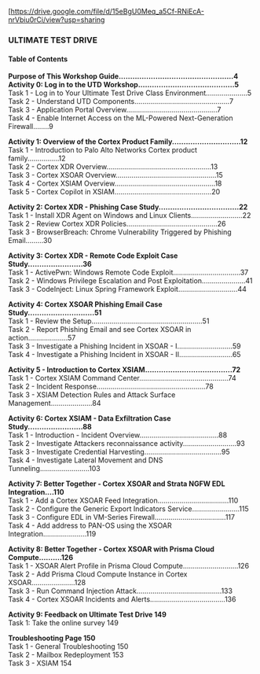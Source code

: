 [https://drive.google.com/file/d/15eBgU0Meq_a5Cf-RNiEcA-nrVbiu0rCi/view?usp=sharing

### ULTIMATE TEST DRIVE

#### Table of Contents

**Purpose of This Workshop Guide..................................................4**  
**Activity 0: Log in to the UTD Workshop..........................................5**  
Task 1 - Log in to Your Ultimate Test Drive Class Environment.....................5  
Task 2 - Understand UTD Components................................................7  
Task 3 - Application Portal Overview..............................................7  
Task 4 - Enable Internet Access on the ML-Powered Next-Generation Firewall........9  

**Activity 1: Overview of the Cortex Product Family..............................12**  
Task 1 - Introduction to Palo Alto Networks Cortex product family................12  
Task 2 - Cortex XDR Overview.....................................................13  
Task 3 - Cortex XSOAR Overview...................................................15  
Task 4 - Cortex XSIAM Overview...................................................18  
Task 5 - Cortex Copilot in XSIAM.................................................20  

**Activity 2: Cortex XDR - Phishing Case Study...................................22**  
Task 1 - Install XDR Agent on Windows and Linux Clients..........................22  
Task 2 - Review Cortex XDR Policies..............................................26  
Task 3 - BrowserBreach: Chrome Vulnerability Triggered by Phishing Email.........30  

**Activity 3: Cortex XDR - Remote Code Exploit Case Study........................36**  
Task 1 - ActivePwn: Windows Remote Code Exploit..................................37  
Task 2 - Windows Privilege Escalation and Post Exploitation......................41  
Task 3 - CodeInject: Linux Spring Framework Exploit..............................44  

**Activity 4: Cortex XSOAR Phishing Email Case Study.............................51**  
Task 1 - Review the Setup........................................................51  
Task 2 - Report Phishing Email and see Cortex XSOAR in action....................57  
Task 3 - Investigate a Phishing Incident in XSOAR - I............................59  
Task 4 - Investigate a Phishing Incident in XSOAR - II...........................65  

**Activity 5 - Introduction to Cortex XSIAM......................................72**  
Task 1 - Cortex XSIAM Command Center.............................................74  
Task 2 - Incident Response.......................................................78  
Task 3 - XSIAM Detection Rules and Attack Surface Management.....................84      

**Activity 6: Cortex XSIAM - Data Exfiltration Case Study........................88**  
Task 1 - Introduction - Incident Overview........................................88  
Task 2 - Investigate Attackers reconnaissance activity...........................93  
Task 3 - Investigate Credential Harvesting.......................................95  
Task 4 - Investigate Lateral Movement and DNS Tunneling.........................103  

**Activity 7: Better Together - Cortex XSOAR and Strata NGFW EDL Integration....110**  
Task 1 - Add a Cortex XSOAR Feed Integration....................................110  
Task 2 - Configure the Generic Export Indicators Service........................115  
Task 3 - Configure EDL in VM-Series Firewall....................................117  
Task 4 - Add address to PAN-OS using the XSOAR Integration......................119  

**Activity 8: Better Together - Cortex XSOAR with Prisma Cloud Compute..........126**  
Task 1 - XSOAR Alert Profile in Prisma Cloud Compute............................126  
Task 2 - Add Prisma Cloud Compute Instance in Cortex XSOAR......................128  
Task 3 - Run Command Injection Attack...........................................133  
Task 4 - Cortex XSOAR Incidents and Alerts......................................136  

**Activity 9: Feedback on Ultimate Test Drive                                         149**  
Task 1: Take the online survey                                                        149  

**Troubleshooting Page                                                                150**  
Task 1 - General Troubleshooting                                                      150  
Task 2 - Mailbox Redeployment                                                         153  
Task 3 - XSIAM                                                                        154  
